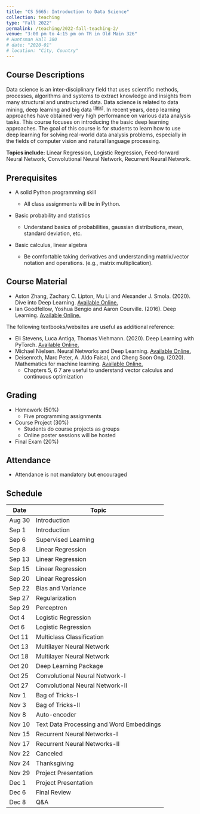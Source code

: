 ```yaml
---
title: "CS 5665: Introduction to Data Science"
collection: teaching
type: "Fall 2022"
permalink: /teaching/2022-fall-teaching-2/
venue: "3:00 pm to 4:15 pm on TR in Old Main 326"
# Huntsman Hall 380
# date: "2020-01"
# location: "City, Country"
---
```


## Course Descriptions
Data science is an inter-disciplinary field that uses scientific methods, processes, algorithms and systems to extract knowledge and insights from many structural and unstructured data. Data science is related to data mining, deep learning and big data <sup>\[[link](https://en.wikipedia.org/wiki/Data_science)\]</sup>. In recent years, deep learning approaches have obtained very high performance on various data analysis tasks. This course focuses on introducing the basic deep learning approaches. The goal of this course is for students to learn how to use deep learning for solving real-world data analysis problems, especially in the fields of computer vision and natural language processing.

**Topics include:** Linear Regression, Logistic Regression, Feed-forward Neural Network, Convolutional Neural Network, Recurrent Neural Network.


## Prerequisites
- A solid Python programming skill
    - All class assignments will be in Python. 

- Basic probability and statistics
    - Understand basics of probabilities, gaussian distributions, mean, standard deviation, etc.

- Basic calculus, linear algebra
    - Be comfortable taking derivatives and understanding matrix/vector notation and operations. (e.g., matrix multiplication).


## Course Material
- Aston Zhang, Zachary C. Lipton, Mu Li and Alexander J. Smola. (2020). Dive into Deep Learning. [Available Online.](https://d2l.ai)
- Ian Goodfellow, Yoshua Bengio and Aaron Courville. (2016). Deep Learning. [Available Online.](https://www.deeplearningbook.org/)

The following textbooks/websites are useful as additional reference:
- Eli Stevens, Luca Antiga, Thomas Viehmann. (2020). Deep Learning with PyTorch. [Available Online.](https://pytorch.org/assets/deep-learning/Deep-Learning-with-PyTorch.pdf)
- Michael Nielsen. Neural Networks and Deep Learning. [Available Online.](http://neuralnetworksanddeeplearning.com/)
- Deisenroth, Marc Peter, A. Aldo Faisal, and Cheng Soon Ong. (2020). Mathematics for machine learning. [Available Online.](https://mml-book.github.io/)
    - Chapters 5, 6 7 are useful to understand vector calculus and continuous optimization


## Grading
- Homework (50%)
    - Five programming assignments 
- Course Project (30%)
    - Students do course projects as groups
    - Online poster sessions will be hosted
- Final Exam (20%)

## Attendance
- Attendance is not mandatory but encouraged

## Schedule

| Date   | Topic                       | 
|--------|-----------------------------|
| Aug 30  | Introduction                |  
| Sep 1  | Introduction                |  
| Sep 6  | Supervised Learning       | 
| Sep 8 | Linear Regression           |  
| Sep 13 | Linear Regression           |  
| Sep 15 | Linear Regression           |  
| Sep 20 | Linear Regression           | 
| Sep 22 | Bias and Variance           | 
| Sep 27 | Regularization             | 
| Sep 29 | Perceptron                  |  
| Oct 4 | Logistic Regression         |  
| Oct 6  | Logistic Regression  |  
| Oct 11  | Multiclass Classification | 
| Oct 13  | Multilayer Neural Network   |  
| Oct 18 | Multilayer Neural Network     | 
| Oct 20 | Deep Learning Package |  
| Oct 25 | Convolutional Neural Network-I|  
| Oct 27 | Convolutional Neural Network-II              |                   
| Nov 1 | Bag of Tricks-I                |                   
| Nov 3 | Bag of Tricks-II               |                   
| Nov 8  | Auto-encoder  | 
| Nov 10  | Text Data Processing and Word Embeddings |
| Nov 15  | Recurrent Neural Networks-I | 
| Nov 17  | Recurrent Neural Networks-II | 
| Nov 22  | Canceled | 
| Nov 24  | Thanksgiving | 
| Nov 29  | Project Presentation | 
| Dec 1  | Project Presentation | 
| Dec 6  | Final Review | 
| Dec 8  | Q&A | 
